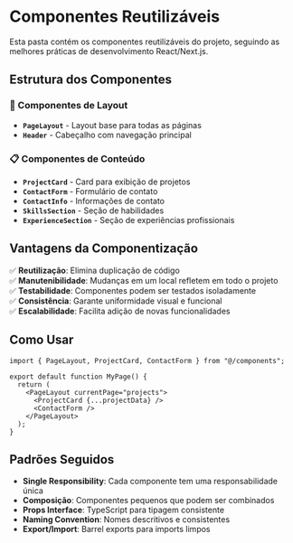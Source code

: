 # Componentes Reutilizáveis

Esta pasta contém os componentes reutilizáveis do projeto, seguindo as melhores práticas de desenvolvimento React/Next.js.

## Estrutura dos Componentes

### 🔧 Componentes de Layout
- **`PageLayout`** - Layout base para todas as páginas
- **`Header`** - Cabeçalho com navegação principal

### 📋 Componentes de Conteúdo
- **`ProjectCard`** - Card para exibição de projetos
- **`ContactForm`** - Formulário de contato
- **`ContactInfo`** - Informações de contato
- **`SkillsSection`** - Seção de habilidades
- **`ExperienceSection`** - Seção de experiências profissionais

## Vantagens da Componentização

✅ **Reutilização**: Elimina duplicação de código  
✅ **Manutenibilidade**: Mudanças em um local refletem em todo o projeto  
✅ **Testabilidade**: Componentes podem ser testados isoladamente  
✅ **Consistência**: Garante uniformidade visual e funcional  
✅ **Escalabilidade**: Facilita adição de novas funcionalidades  

## Como Usar

```tsx
import { PageLayout, ProjectCard, ContactForm } from "@/components";

export default function MyPage() {
  return (
    <PageLayout currentPage="projects">
      <ProjectCard {...projectData} />
      <ContactForm />
    </PageLayout>
  );
}
```

## Padrões Seguidos

- **Single Responsibility**: Cada componente tem uma responsabilidade única
- **Composição**: Componentes pequenos que podem ser combinados
- **Props Interface**: TypeScript para tipagem consistente
- **Naming Convention**: Nomes descritivos e consistentes
- **Export/Import**: Barrel exports para imports limpos
